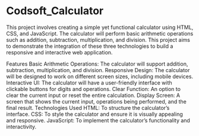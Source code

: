 # Codsoft_Calculator

This project involves creating a simple yet functional calculator using HTML, CSS, and JavaScript. The calculator will perform basic arithmetic operations such as addition, subtraction, multiplication, and division. This project aims to demonstrate the integration of these three technologies to build a responsive and interactive web application.

Features
Basic Arithmetic Operations: The calculator will support addition, subtraction, multiplication, and division.
Responsive Design: The calculator will be designed to work on different screen sizes, including mobile devices.
Interactive UI: The calculator will have a user-friendly interface with clickable buttons for digits and operations.
Clear Function: An option to clear the current input or reset the entire calculation.
Display Screen: A screen that shows the current input, operations being performed, and the final result.
Technologies Used
HTML: To structure the calculator’s interface.
CSS: To style the calculator and ensure it is visually appealing and responsive.
JavaScript: To implement the calculator’s functionality and interactivity.
